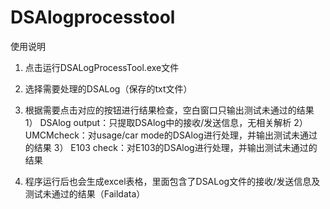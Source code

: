 # DSAlogprocesstool
使用说明
1.	点击运行DSALogProcessTool.exe文件

 
2.	选择需要处理的DSALog（保存的txt文件）
 
3.	根据需要点击对应的按钮进行结果检查，空白窗口只输出测试未通过的结果
1）	DSAlog output：只提取DSAlog中的接收/发送信息，无相关解析
2）	UMCMcheck：对usage/car mode的DSAlog进行处理，并输出测试未通过的结果
3）	E103 check：对E103的DSAlog进行处理，并输出测试未通过的结果
 
4.	程序运行后也会生成excel表格，里面包含了DSALog文件的接收/发送信息及测试未通过的结果（Faildata）
 
 
